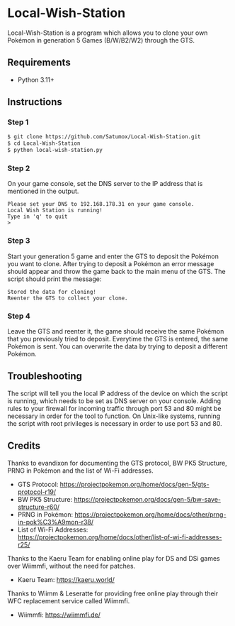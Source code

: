 # Local-Wish-Station
Local-Wish-Station is a program which allows you to clone your own Pokémon in generation 5 Games (B/W/B2/W2) through the GTS.

## Requirements
- Python 3.11+ 

## Instructions

### Step 1

```bash
$ git clone https://github.com/Satumox/Local-Wish-Station.git
$ cd Local-Wish-Station
$ python local-wish-station.py
```

### Step 2
On your game console, set the DNS server to the IP address that is mentioned in the output.

    Please set your DNS to 192.168.178.31 on your game console.
    Local Wish Station is running!
    Type in 'q' to quit
    >

### Step 3
Start your generation 5 game and enter the GTS to deposit the Pokémon you want to clone.
After trying to deposit a Pokémon  an error message should appear and throw the game back to the main menu of the GTS.
The script should print the message:

    Stored the data for cloning!
    Reenter the GTS to collect your clone.

### Step 4
Leave the GTS and reenter it, the game should receive the same Pokémon that you previously tried to deposit. Everytime the GTS is entered, the same Pokémon is sent. You can overwrite the data by trying to deposit a different Pokémon.


## Troubleshooting

The script will tell you the local IP address of the device on which the script is running, which needs to be set as DNS server on your console. Adding rules to your firewall for incoming traffic through port 53 and 80 might be necessary in order for the tool to function. On Unix-like systems, running the script with root privileges is necessary in order to use port 53 and 80.

## Credits
Thanks to evandixon for documenting the GTS protocol, BW PK5 Structure, PRNG in Pokémon and the list of Wi-Fi addresses.
- GTS Protocol: https://projectpokemon.org/home/docs/gen-5/gts-protocol-r19/
- BW PK5 Structure: https://projectpokemon.org/docs/gen-5/bw-save-structure-r60/
- PRNG in Pokémon: https://projectpokemon.org/home/docs/other/prng-in-pok%C3%A9mon-r38/
- List of Wi-Fi Addresses: https://projectpokemon.org/home/docs/other/list-of-wi-fi-addresses-r25/

Thanks to the Kaeru Team for enabling online play for DS and DSi games over Wiimmfi, without the need for patches.
- Kaeru Team: https://kaeru.world/

Thanks to Wiimm & Leseratte for providing free online play through their WFC replacement service called Wiimmfi.
- Wiimmfi: https://wiimmfi.de/
